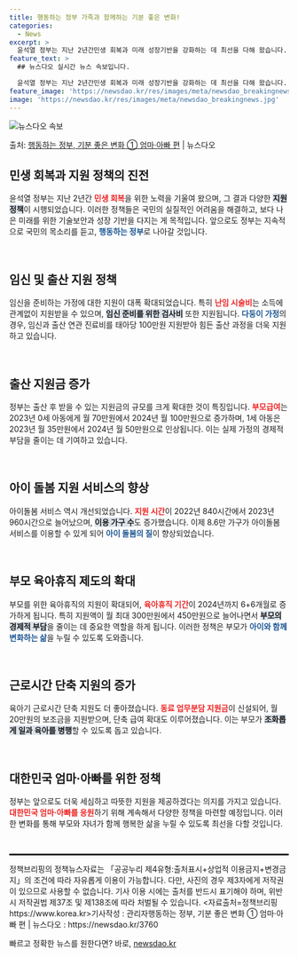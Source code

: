 ```yaml
---
title: 행동하는 정부 가족과 함께하는 기분 좋은 변화!
categories:
  - News
excerpt: >
  윤석열 정부는 지난 2년간민생 회복과 미래 성장기반을 강화하는 데 최선을 다해 왔습니다. 앞으로도 국민만 바…
feature_text: >
  ## 뉴스다오 실시간 뉴스 속보입니다.

  윤석열 정부는 지난 2년간민생 회복과 미래 성장기반을 강화하는 데 최선을 다해 왔습니다. 앞으로도 국민만 바…
feature_image: 'https://newsdao.kr/res/images/meta/newsdao_breakingnews.jpg'
image: 'https://newsdao.kr/res/images/meta/newsdao_breakingnews.jpg'
---
```


![뉴스다오 속보](https://newsdao.kr/res/images/meta/newsdao_breakingnews.jpg)

<p>출처: <a href="https://newsdao.kr/3760" rel="dofollow">행동하는 정부, 기분 좋은 변화 ① 엄마·아빠 편</a> | 뉴스다오</p>

<h2 data-ke-size="size26">민생 회복과 지원 정책의 진전</h2>

<p data-ke-size="size16">윤석열 정부는 지난 2년간 <b><span style="color: #ee2323;">민생 회복</span></b>을 위한 노력을 기울여 왔으며, 그 결과 다양한 <b><span style="background-color: #21538527;">지원 정책</span></b>이 시행되었습니다. 이러한 정책들은 국민의 실질적인 어려움을 해결하고, 보다 나은 미래를 위한 기술보안과 성장 기반을 다지는 게 목적입니다. 앞으로도 정부는 지속적으로 국민의 목소리를 듣고, <b><span style="color: #1a5490;">행동하는 정부</span></b>로 나아갈 것입니다.</p>

<p data-ke-size="size16">&nbsp;</p>

<h2 data-ke-size="size26">임신 및 출산 지원 정책</h2>

<p data-ke-size="size16">임신을 준비하는 가정에 대한 지원이 대폭 확대되었습니다. 특히 <b><span style="color: #ee2323;">난임 시술비</span></b>는 소득에 관계없이 지원받을 수 있으며, <b><span style="background-color: #21538527;">임신 준비를 위한 검사비</span></b> 또한 지원됩니다. <b><span style="color: #1a5490;">다둥이 가정</span></b>의 경우, 임신과 출산 연관 진료비를 태아당 100만원 지원받아 힘든 출산 과정을 더욱 지원하고 있습니다.</p>

<p data-ke-size="size16">&nbsp;</p>

<h2 data-ke-size="size26">출산 지원금 증가</h2>

<p data-ke-size="size16">정부는 출산 후 받을 수 있는 지원금의 규모를 크게 확대한 것이 특징입니다. <b><span style="color: #ee2323;">부모급여</span></b>는 2023년 0세 아동에게 월 70만원에서 2024년 월 100만원으로 증가하며, 1세 아동은 2023년 월 35만원에서 2024년 월 50만원으로 인상됩니다. 이는 실제 가정의 경제적 부담을 줄이는 데 기여하고 있습니다.</p>

<p data-ke-size="size16">&nbsp;</p>

<h2 data-ke-size="size26">아이 돌봄 지원 서비스의 향상</h2>

<p data-ke-size="size16">아이돌봄 서비스 역시 개선되었습니다. <b><span style="color: #ee2323;">지원 시간</span></b>이 2022년 840시간에서 2023년 960시간으로 늘어났으며, <b><span style="background-color: #21538527;">이용 가구 수</span></b>도 증가했습니다. 이제 8.6만 가구가 아이돌봄 서비스를 이용할 수 있게 되어 <b><span style="color: #1a5490;">아이 돌봄의 질</span></b>이 향상되었습니다.</p>

<p data-ke-size="size16">&nbsp;</p>

<h2 data-ke-size="size26">부모 육아휴직 제도의 확대</h2>

<p data-ke-size="size16">부모를 위한 육아휴직의 지원이 확대되어, <b><span style="color: #ee2323;">육아휴직 기간</span></b>이 2024년까지 6+6개월로 증가하게 됩니다. 특히 지원액이 월 최대 300만원에서 450만원으로 늘어나면서 <b><span style="background-color: #21538527;">부모의 경제적 부담</span></b>을 줄이는 데 중요한 역할을 하게 됩니다. 이러한 정책은 부모가 <b><span style="color: #1a5490;">아이와 함께 변화하는 삶</span></b>을 누릴 수 있도록 도와줍니다.</p>

<p data-ke-size="size16">&nbsp;</p>

<h2 data-ke-size="size26">근로시간 단축 지원의 증가</h2>

<p data-ke-size="size16">육아기 근로시간 단축 지원도 더 좋아졌습니다. <b><span style="color: #ee2323;">동료 업무분담 지원금</span></b>이 신설되어, 월 20만원의 보조금을 지원받으며, 단축 급여 확대도 이루어졌습니다. 이는 부모가 <b><span style="background-color: #21538527;">조화롭게 일과 육아를 병행</span></b>할 수 있도록 돕고 있습니다.</p>

<p data-ke-size="size16">&nbsp;</p>

<h2 data-ke-size="size26">대한민국 엄마·아빠를 위한 정책</h2>

<p data-ke-size="size16">정부는 앞으로도 더욱 세심하고 따뜻한 지원을 제공하겠다는 의지를 가지고 있습니다. <b><span style="color: #ee2323;">대한민국 엄마·아빠를 응원</span></b>하기 위해 계속해서 다양한 정책을 마련할 예정입니다. 이러한 변화를 통해 부모와 자녀가 함께 행복한 삶을 누릴 수 있도록 최선을 다할 것입니다.</p>

<p data-ke-size="size16">&nbsp;</p>

<hr style="border: 1px solid #000;"/>

<p data-ke-size="size16">정책브리핑의 정책뉴스자료는 「공공누리 제4유형:출처표시+상업적 이용금지+변경금지」의 조건에 따라 자유롭게 이용이 가능합니다. 다만, 사진의 경우 제3자에게 저작권이 있으므로 사용할 수 없습니다. 기사 이용 시에는 출처를 반드시 표기해야 하며, 위반 시 저작권법 제37조 및 제138조에 따라 처벌될 수 있습니다. <자료출처=정책브리핑 https://www.korea.kr>기사작성 : 관리자행동하는 정부, 기분 좋은 변화 ① 엄마·아빠 편 | 뉴스다오  : https://newsdao.kr/3760</p> 

빠르고 정확한 뉴스를 원한다면? 바로, <a href="https://newsdao.kr" rel="dofollow">newsdao.kr</a>


